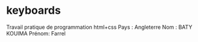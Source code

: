 # keyboards

Travail pratique de programmation html+css
Pays : Angleterre
Nom : BATY KOUIMA
Prénom: Farrel
